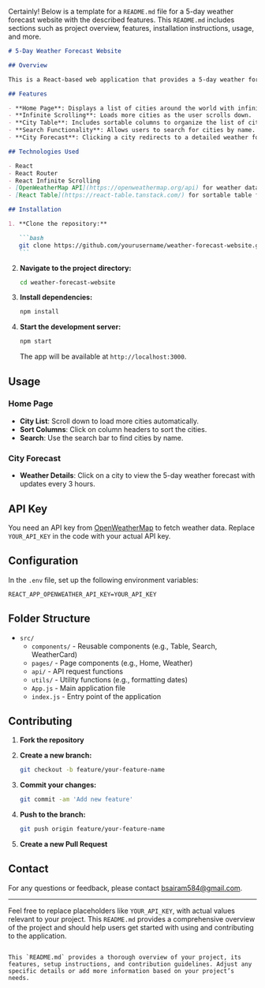 Certainly! Below is a template for a `README.md` file for a 5-day weather forecast website with the described features. This `README.md` includes sections such as project overview, features, installation instructions, usage, and more.

````markdown
# 5-Day Weather Forecast Website

## Overview

This is a React-based web application that provides a 5-day weather forecast for cities worldwide. The application features an infinite scrolling list of cities, sortable columns, and a search functionality. Users can click on a city name to view detailed weather forecasts for the next 5 days, with updates every 3 hours.

## Features

- **Home Page**: Displays a list of cities around the world with infinite scrolling.
- **Infinite Scrolling**: Loads more cities as the user scrolls down.
- **City Table**: Includes sortable columns to organize the list of cities.
- **Search Functionality**: Allows users to search for cities by name.
- **City Forecast**: Clicking a city redirects to a detailed weather forecast page showing 5 days of weather with 3-hour intervals.

## Technologies Used

- React
- React Router
- React Infinite Scrolling
- [OpenWeatherMap API](https://openweathermap.org/api) for weather data
- [React Table](https://react-table.tanstack.com/) for sortable table functionality

## Installation

1. **Clone the repository:**

   ```bash
   git clone https://github.com/yourusername/weather-forecast-website.git
   ```
````

2. **Navigate to the project directory:**

   ```bash
   cd weather-forecast-website
   ```

3. **Install dependencies:**

   ```bash
   npm install
   ```

4. **Start the development server:**

   ```bash
   npm start
   ```

   The app will be available at `http://localhost:3000`.

## Usage

### Home Page

- **City List**: Scroll down to load more cities automatically.
- **Sort Columns**: Click on column headers to sort the cities.
- **Search**: Use the search bar to find cities by name.

### City Forecast

- **Weather Details**: Click on a city to view the 5-day weather forecast with updates every 3 hours.

## API Key

You need an API key from [OpenWeatherMap](https://openweathermap.org/api) to fetch weather data. Replace `YOUR_API_KEY` in the code with your actual API key.

## Configuration

In the `.env` file, set up the following environment variables:

```
REACT_APP_OPENWEATHER_API_KEY=YOUR_API_KEY
```

## Folder Structure

- `src/`
  - `components/` - Reusable components (e.g., Table, Search, WeatherCard)
  - `pages/` - Page components (e.g., Home, Weather)
  - `api/` - API request functions
  - `utils/` - Utility functions (e.g., formatting dates)
  - `App.js` - Main application file
  - `index.js` - Entry point of the application

## Contributing

1. **Fork the repository**
2. **Create a new branch:**

   ```bash
   git checkout -b feature/your-feature-name
   ```

3. **Commit your changes:**

   ```bash
   git commit -am 'Add new feature'
   ```

4. **Push to the branch:**

   ```bash
   git push origin feature/your-feature-name
   ```

5. **Create a new Pull Request**

## Contact

For any questions or feedback, please contact [bsairam584@gmail.com](mailto:bsairam584@gmail.com).

---

Feel free to replace placeholders like `YOUR_API_KEY`, with actual values relevant to your project. This `README.md` provides a comprehensive overview of the project and should help users get started with using and contributing to the application.

```

This `README.md` provides a thorough overview of your project, its features, setup instructions, and contribution guidelines. Adjust any specific details or add more information based on your project’s needs.
```
